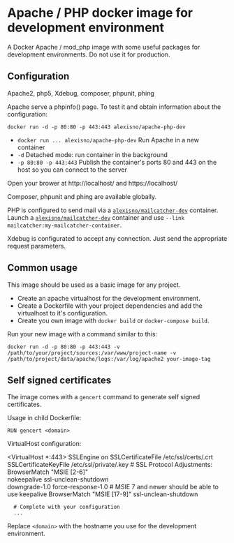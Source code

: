 # Apache / PHP docker image for development environment

A Docker Apache / mod_php image with some useful packages for development environments.
Do not use it for production.


## Configuration

Apache2, php5, Xdebug, composer, phpunit, phing

Apache serve a phpinfo() page. To test it and obtain information about the configuration:

    docker run -d -p 80:80 -p 443:443 alexisno/apache-php-dev

* `docker run ... alexisno/apache-php-dev` Run Apache in a new container
* `-d` Detached mode: run container in the background
* `-p 80:80 -p 443:443` Publish the container's ports 80 and 443 on the host so you can connect to the server

Open your brower at http://localhost/ and https://localhost/

Composer, phpunit and phing are available globally.

PHP is configured to send mail via a [`alexisno/mailcatcher-dev`](https://github.com/AlexisNo/docker-mailcatcher-dev) container.
Launch a [`alexisno/mailcatcher-dev`](https://github.com/AlexisNo/docker-mailcatcher-dev) container and use `--link mailcatcher:my-mailcatcher-container`.

Xdebug is configurated to accept any connection. Just send the appropriate request parameters.


## Common usage

This image should be used as a basic image for any project.

* Create an apache virtualhost for the development environment.
* Create a Dockerfile with your project dependencies and add the virtualhost to it's configuration.
* Create you own image with `docker build` or `docker-compose build`.

Run your new image with a command similar to this:

    docker run -d -p 80:80 -p 443:443 -v /path/to/your/project/sources:/var/www/project-name -v /path/to/project/data/apache/logs:/var/log/apache2 your-image-tag


## Self signed certificates

The image comes with a `gencert` command to generate self signed certificates.

Usage in child Dockerfile:

    RUN gencert <domain>

VirtualHost configuration:

  <VirtualHost *:443>
      SSLEngine on
      SSLCertificateFile /etc/ssl/certs/<domain>.crt
      SSLCertificateKeyFile /etc/ssl/private/<domain>.key
      # SSL Protocol Adjustments:
      BrowserMatch "MSIE [2-6]" \
                    nokeepalive ssl-unclean-shutdown \
                    downgrade-1.0 force-response-1.0
      # MSIE 7 and newer should be able to use keepalive
      BrowserMatch "MSIE [17-9]" ssl-unclean-shutdown

      # Complete with your configuration
      ...
  </VirtualHost>

Replace `<domain>` with the hostname you use for the development environment.
